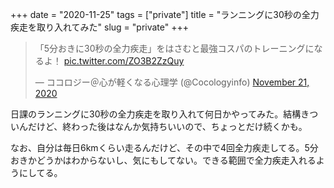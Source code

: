 +++
date = "2020-11-25"
tags = ["private"]
title = "ランニングに30秒の全力疾走を取り入れてみた"
slug = "private"
+++

<blockquote class="twitter-tweet"><p lang="ja" dir="ltr">「5分おきに30秒の全力疾走」をはさむと最強コスパのトレーニングになるよ！ <a href="https://t.co/ZO3B2ZzQuy">pic.twitter.com/ZO3B2ZzQuy</a></p>&mdash; ココロジー＠心が軽くなる心理学 (@Cocologyinfo) <a href="https://twitter.com/Cocologyinfo/status/1330103707481108480?ref_src=twsrc%5Etfw">November 21, 2020</a></blockquote> <script async src="https://platform.twitter.com/widgets.js" charset="utf-8"></script>

日課のランニングに30秒の全力疾走を取り入れて何日かやってみた。結構きついんだけど、終わった後はなんか気持ちいいので、ちょっとだけ続くかも。

なお、自分は毎日6kmくらい走るんだけど、その中で4回全力疾走してる。5分おきかどうかはわからないし、気にもしてない。できる範囲で全力疾走入れるようにしてる。

